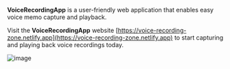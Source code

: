 **VoiceRecordingApp** is a user-friendly web application that enables easy voice memo capture and playback.

Visit the **VoiceRecordingApp** website [https://voice-recording-zone.netlify.app](https://voice-recording-zone.netlify.app) to start capturing and playing back voice recordings today.

![image](https://github.com/JeevaRamanathan/Ultimate-Web-Development-Resources/assets/64531160/fa9c2812-b24e-4f1c-b899-139d9657130e)
